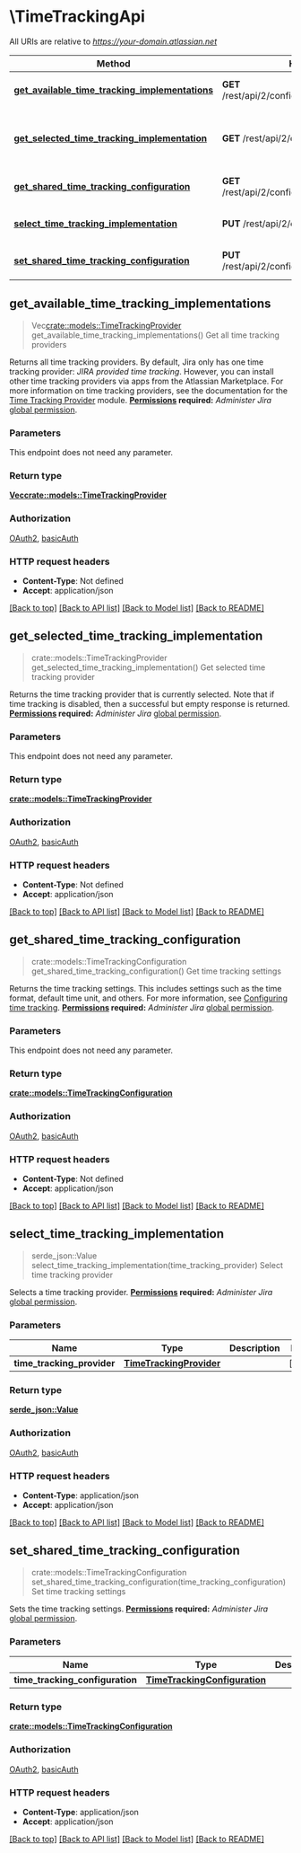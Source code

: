 # \TimeTrackingApi

All URIs are relative to *https://your-domain.atlassian.net*

Method | HTTP request | Description
------------- | ------------- | -------------
[**get_available_time_tracking_implementations**](TimeTrackingApi.md#get_available_time_tracking_implementations) | **GET** /rest/api/2/configuration/timetracking/list | Get all time tracking providers
[**get_selected_time_tracking_implementation**](TimeTrackingApi.md#get_selected_time_tracking_implementation) | **GET** /rest/api/2/configuration/timetracking | Get selected time tracking provider
[**get_shared_time_tracking_configuration**](TimeTrackingApi.md#get_shared_time_tracking_configuration) | **GET** /rest/api/2/configuration/timetracking/options | Get time tracking settings
[**select_time_tracking_implementation**](TimeTrackingApi.md#select_time_tracking_implementation) | **PUT** /rest/api/2/configuration/timetracking | Select time tracking provider
[**set_shared_time_tracking_configuration**](TimeTrackingApi.md#set_shared_time_tracking_configuration) | **PUT** /rest/api/2/configuration/timetracking/options | Set time tracking settings



## get_available_time_tracking_implementations

> Vec<crate::models::TimeTrackingProvider> get_available_time_tracking_implementations()
Get all time tracking providers

Returns all time tracking providers. By default, Jira only has one time tracking provider: *JIRA provided time tracking*. However, you can install other time tracking providers via apps from the Atlassian Marketplace. For more information on time tracking providers, see the documentation for the [ Time Tracking Provider](https://developer.atlassian.com/cloud/jira/platform/modules/time-tracking-provider/) module.  **[Permissions](#permissions) required:** *Administer Jira* [global permission](https://confluence.atlassian.com/x/x4dKLg).

### Parameters

This endpoint does not need any parameter.

### Return type

[**Vec<crate::models::TimeTrackingProvider>**](TimeTrackingProvider.md)

### Authorization

[OAuth2](../README.md#OAuth2), [basicAuth](../README.md#basicAuth)

### HTTP request headers

- **Content-Type**: Not defined
- **Accept**: application/json

[[Back to top]](#) [[Back to API list]](../README.md#documentation-for-api-endpoints) [[Back to Model list]](../README.md#documentation-for-models) [[Back to README]](../README.md)


## get_selected_time_tracking_implementation

> crate::models::TimeTrackingProvider get_selected_time_tracking_implementation()
Get selected time tracking provider

Returns the time tracking provider that is currently selected. Note that if time tracking is disabled, then a successful but empty response is returned.  **[Permissions](#permissions) required:** *Administer Jira* [global permission](https://confluence.atlassian.com/x/x4dKLg).

### Parameters

This endpoint does not need any parameter.

### Return type

[**crate::models::TimeTrackingProvider**](TimeTrackingProvider.md)

### Authorization

[OAuth2](../README.md#OAuth2), [basicAuth](../README.md#basicAuth)

### HTTP request headers

- **Content-Type**: Not defined
- **Accept**: application/json

[[Back to top]](#) [[Back to API list]](../README.md#documentation-for-api-endpoints) [[Back to Model list]](../README.md#documentation-for-models) [[Back to README]](../README.md)


## get_shared_time_tracking_configuration

> crate::models::TimeTrackingConfiguration get_shared_time_tracking_configuration()
Get time tracking settings

Returns the time tracking settings. This includes settings such as the time format, default time unit, and others. For more information, see [Configuring time tracking](https://confluence.atlassian.com/x/qoXKM).  **[Permissions](#permissions) required:** *Administer Jira* [global permission](https://confluence.atlassian.com/x/x4dKLg).

### Parameters

This endpoint does not need any parameter.

### Return type

[**crate::models::TimeTrackingConfiguration**](TimeTrackingConfiguration.md)

### Authorization

[OAuth2](../README.md#OAuth2), [basicAuth](../README.md#basicAuth)

### HTTP request headers

- **Content-Type**: Not defined
- **Accept**: application/json

[[Back to top]](#) [[Back to API list]](../README.md#documentation-for-api-endpoints) [[Back to Model list]](../README.md#documentation-for-models) [[Back to README]](../README.md)


## select_time_tracking_implementation

> serde_json::Value select_time_tracking_implementation(time_tracking_provider)
Select time tracking provider

Selects a time tracking provider.  **[Permissions](#permissions) required:** *Administer Jira* [global permission](https://confluence.atlassian.com/x/x4dKLg).

### Parameters


Name | Type | Description  | Required | Notes
------------- | ------------- | ------------- | ------------- | -------------
**time_tracking_provider** | [**TimeTrackingProvider**](TimeTrackingProvider.md) |  | [required] |

### Return type

[**serde_json::Value**](serde_json::Value.md)

### Authorization

[OAuth2](../README.md#OAuth2), [basicAuth](../README.md#basicAuth)

### HTTP request headers

- **Content-Type**: application/json
- **Accept**: application/json

[[Back to top]](#) [[Back to API list]](../README.md#documentation-for-api-endpoints) [[Back to Model list]](../README.md#documentation-for-models) [[Back to README]](../README.md)


## set_shared_time_tracking_configuration

> crate::models::TimeTrackingConfiguration set_shared_time_tracking_configuration(time_tracking_configuration)
Set time tracking settings

Sets the time tracking settings.  **[Permissions](#permissions) required:** *Administer Jira* [global permission](https://confluence.atlassian.com/x/x4dKLg).

### Parameters


Name | Type | Description  | Required | Notes
------------- | ------------- | ------------- | ------------- | -------------
**time_tracking_configuration** | [**TimeTrackingConfiguration**](TimeTrackingConfiguration.md) |  | [required] |

### Return type

[**crate::models::TimeTrackingConfiguration**](TimeTrackingConfiguration.md)

### Authorization

[OAuth2](../README.md#OAuth2), [basicAuth](../README.md#basicAuth)

### HTTP request headers

- **Content-Type**: application/json
- **Accept**: application/json

[[Back to top]](#) [[Back to API list]](../README.md#documentation-for-api-endpoints) [[Back to Model list]](../README.md#documentation-for-models) [[Back to README]](../README.md)

